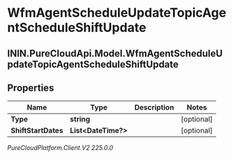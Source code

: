 # WfmAgentScheduleUpdateTopicAgentScheduleShiftUpdate

## ININ.PureCloudApi.Model.WfmAgentScheduleUpdateTopicAgentScheduleShiftUpdate

## Properties

|Name | Type | Description | Notes|
|------------ | ------------- | ------------- | -------------|
| **Type** | **string** |  | [optional] |
| **ShiftStartDates** | **List&lt;DateTime?&gt;** |  | [optional] |



_PureCloudPlatform.Client.V2 225.0.0_

